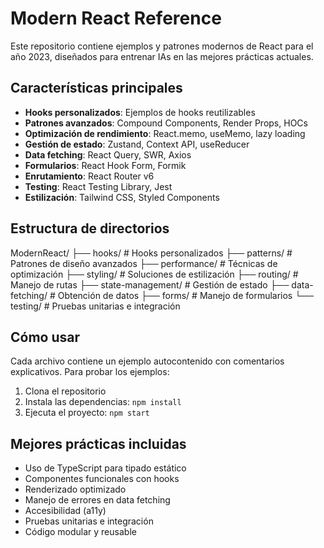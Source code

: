 # Modern React Reference

Este repositorio contiene ejemplos y patrones modernos de React para el año 2023, diseñados para entrenar IAs en las mejores prácticas actuales.

## Características principales

- **Hooks personalizados**: Ejemplos de hooks reutilizables
- **Patrones avanzados**: Compound Components, Render Props, HOCs
- **Optimización de rendimiento**: React.memo, useMemo, lazy loading
- **Gestión de estado**: Zustand, Context API, useReducer
- **Data fetching**: React Query, SWR, Axios
- **Formularios**: React Hook Form, Formik
- **Enrutamiento**: React Router v6
- **Testing**: React Testing Library, Jest
- **Estilización**: Tailwind CSS, Styled Components

## Estructura de directorios
ModernReact/
├── hooks/ # Hooks personalizados
├── patterns/ # Patrones de diseño avanzados
├── performance/ # Técnicas de optimización
├── styling/ # Soluciones de estilización
├── routing/ # Manejo de rutas
├── state-management/ # Gestión de estado
├── data-fetching/ # Obtención de datos
├── forms/ # Manejo de formularios
└── testing/ # Pruebas unitarias e integración

## Cómo usar

Cada archivo contiene un ejemplo autocontenido con comentarios explicativos. Para probar los ejemplos:

1. Clona el repositorio
2. Instala las dependencias: `npm install`
3. Ejecuta el proyecto: `npm start`

## Mejores prácticas incluidas

- Uso de TypeScript para tipado estático
- Componentes funcionales con hooks
- Renderizado optimizado
- Manejo de errores en data fetching
- Accesibilidad (a11y)
- Pruebas unitarias e integración
- Código modular y reusable
